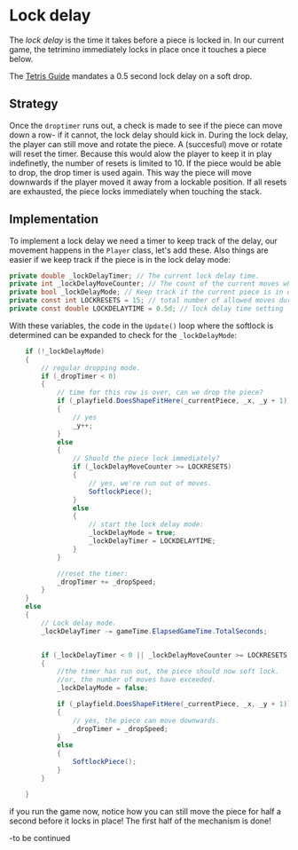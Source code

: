 # Lock delay
The *lock delay* is the time it takes before a piece is locked in. In our current game, the tetrimino immediately locks in place once it touches a piece below.

The [Tetris Guide](https://tetris.wiki/Tetris_Guideline) mandates a 0.5 second lock delay on a soft drop.

## Strategy
Once the `droptimer` runs out, a check is made to see if the piece can move down a row- if it cannot, the lock delay should kick in. During the lock delay, the player can still move and rotate the piece. A (succesful) move or rotate will reset the timer. Because this would alow the player to keep it in play indefinetly, the number of resets is limited to 10.
If the piece would be able to drop, the drop timer is used again. This way the piece will move downwards if the player moved it away from a lockable position.
If all resets are exhausted, the piece locks immediately when touching the stack. 

## Implementation
To implement a lock delay we need a timer to keep track of the delay, our movement happens in the `Player` class, let's add these. Also things are easier if we keep track if the piece is in the lock delay mode:
```csharp
private double _lockDelayTimer; // The current lock delay time.
private int _lockDelayMoveCounter; // The count of the current moves while under lock delay.
private bool _lockDelayMode; // Keep track if the current piece is in delay mode.
private const int LOCKRESETS = 15; // total number of allowed moves during lock delay.
private const double LOCKDELAYTIME = 0.5d; // lock delay time setting
```
With these variables, the code in the `Update()` loop where the softlock is determined can be expanded to check for the `_lockDelayMode`: 

```csharp
    if (!_lockDelayMode)
    {
        // regular dropping mode.
        if (_dropTimer < 0)
        {
            // time for this row is over, can we drop the piece?
            if (_playfield.DoesShapeFitHere(_currentPiece, _x, _y + 1))
            {
                // yes
                _y++;
            }
            else
            {
                // Should the piece lock immediately?
                if (_lockDelayMoveCounter >= LOCKRESETS)
                {
                    // yes, we're run out of moves.
                    SoftlockPiece();
                }
                else
                {
                    // start the lock delay mode:
                    _lockDelayMode = true;
                    _lockDelayTimer = LOCKDELAYTIME;
                }
            }

            //reset the timer:
            _dropTimer += _dropSpeed;
        }
    }
    else
    {
        // Lock delay mode.
        _lockDelayTimer -= gameTime.ElapsedGameTime.TotalSeconds;


        if (_lockDelayTimer < 0 || _lockDelayMoveCounter >= LOCKRESETS || _dropTimer<0)
        {
            //the timer has run out, the piece should now soft lock.
            //or, the number of moves have exceeded.
            _lockDelayMode = false;

            if (_playfield.DoesShapeFitHere(_currentPiece, _x, _y + 1))
            {
                // yes, the piece can move downwards.
                _dropTimer = _dropSpeed;
            }
            else
            {
                SoftlockPiece();
            }
        }

    }
```

if you run the game now, notice how you can still move the piece for half a second before it locks in place! The first half of the mechanism is done!

-to be continued